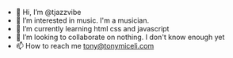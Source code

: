- 👋 Hi, I’m @tjazzvibe
- 👀 I’m interested in music. I'm a musician.
- 🌱 I’m currently learning html css and javascript
- 💞️ I’m looking to collaborate on nothing. I don't know enough yet
- 📫 How to reach me tony@tonymiceli.com

<!---
tjazzvibe/tjazzvibe is a ✨ special ✨ repository because its `README.md` (this file) appears on your GitHub profile.
You can click the Preview link to take a look at your changes.
--->
